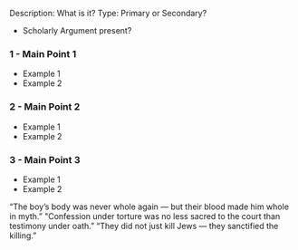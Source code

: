 Description: What is it?
Type: Primary or Secondary?
- Scholarly Argument present?
### 1 - Main Point 1
- Example 1
- Example 2
### 2 - Main Point 2
- Example 1
- Example 2
### 3 - Main Point 3
- Example 1
- Example 2

“The boy’s body was never whole again — but their blood made him whole in myth.”
"Confession under torture was no less sacred to the court than testimony under oath.”
“They did not just kill Jews — they sanctified the killing.”